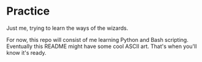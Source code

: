 # Practice

Just me, trying to learn the ways of the wizards. 

For now, this repo will consist of me learning Python and Bash scripting. Eventually this README might have some cool ASCII art. That's when you'll know it's ready. 
